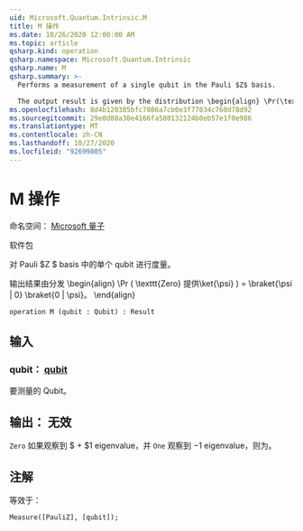 ```yaml
---
uid: Microsoft.Quantum.Intrinsic.M
title: M 操作
ms.date: 10/26/2020 12:00:00 AM
ms.topic: article
qsharp.kind: operation
qsharp.namespace: Microsoft.Quantum.Intrinsic
qsharp.name: M
qsharp.summary: >-
  Performs a measurement of a single qubit in the Pauli $Z$ basis.

  The output result is given by the distribution \begin{align} \Pr(\texttt{Zero} | \ket{\psi}) = \braket{\psi | 0} \braket{0 | \psi}. \end{align}
ms.openlocfilehash: 8d4b120385bfc7086a7cb0e3f77034c760d78d92
ms.sourcegitcommit: 29e0d88a30e4166fa580132124b0eb57e1f0e986
ms.translationtype: MT
ms.contentlocale: zh-CN
ms.lasthandoff: 10/27/2020
ms.locfileid: "92699805"
---
```

# <a name="m-operation"></a>M 操作

命名空间： [Microsoft 量子](xref:Microsoft.Quantum.Intrinsic)

软件包 [](https://nuget.org/packages/)


对 Pauli $Z $ basis 中的单个 qubit 进行度量。

输出结果由分发 \begin{align} \Pr ( \texttt{Zero} 提供\ket{\psi} ) = \braket{\psi | 0} \braket{0 | \psi}。
\end{align}

```qsharp
operation M (qubit : Qubit) : Result
```


## <a name="input"></a>输入

### <a name="qubit--qubit"></a>qubit： [qubit](xref:microsoft.quantum.lang-ref.qubit)

要测量的 Qubit。



## <a name="output--__invalidresult__"></a>输出： __无效 <Result>__

`Zero` 如果观察到 $ + $1 eigenvalue，并 `One` 观察到 $-$1 eigenvalue，则为。

## <a name="remarks"></a>注解

等效于：

```qsharp
Measure([PauliZ], [qubit]);
```